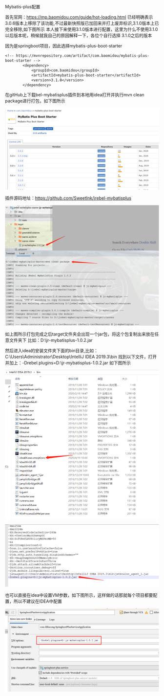 Mybatis-plus配置

首先官网：https://mp.baomidou.com/guide/hot-loading.html 已经明确表示 3.0.6版本上移除了该功能,不过最新快照版已加回来并打上废弃标识,3.1.0版本上已完全移除,如下图所示 本人接下来使用3.1.0版本进行配置，这里为什么不使用3.1.0以后版本呢，稍候就我自己的原因解释一下，各位个自行选择 3.1.0之后的版本

因为是springboot项目，因此选择mybatis-plus-boot-starter

    <!-- https://mvnrepository.com/artifact/com.baomidou/mybatis-plus-boot-starter -->
            <dependency>
                <groupId>com.baomidou</groupId>
                <artifactId>mybatis-plus-boot-starter</artifactId>
                <version>3.1.0</version>
            </dependency>

在gitHub上下载bel-mybatisplus插件到本地用idea打开并执行mvn clean package进行打包，如下图所示

![](图片/热部署1.png)

插件源码地址：https://github.com/SweetInk/jrebel-mybatisplus

![](图片/热部署2.png)

如上图所示打包完成之后target文件夹会出现一个jar包，将这个包复制出来放在任意文件夹下 比如：D:\jr-mybatisplus-1.0.2.jar

然后进入idea的安装文件夹下面的bin目录,比如：C:\Users\Administrator\Desktop\IntelliJ IDEA 2019.3\bin 找到以下文件，打开并加上：-Drebel.plugins=D:\jr-mybatisplus-1.0.2.jar 如下图所示

![](图片/热部署3.png)

![](图片/热部署4.png)

也可以直接在idea中设置VM参数，如下图所示，这样做的话那就每个项目都要配置，所以不建议在IDEA中配置

![](图片/热部署5.png)

